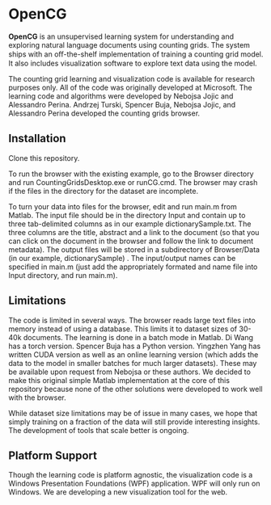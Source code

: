OpenCG
==================================
**OpenCG** is an unsupervised learning system for understanding and exploring natural language documents using counting grids. The system ships with an oﬀ-the-shelf implementation of training a counting grid model. It also includes visualization software to explore text data using the model.

The counting grid learning and visualization code is available for research purposes only. All of the code was originally developed at Microsoft. The learning code and algorithms were developed by Nebojsa Jojic and Alessandro Perina. Andrzej Turski, Spencer Buja, Nebojsa Jojic, and Alessandro Perina developed the counting grids browser.

Installation
--------

Clone this repository.

To run the browser with the existing example, go to the Browser directory and run CountingGridsDesktop.exe or runCG.cmd. The browser may crash if the files in the directory for the dataset are incomplete.

To turn your data into files for the browser, edit and run main.m from Matlab. The input file should be in the directory Input and contain up to three tab-delimited columns as in our example dictionarySample.txt. The three columns are the title, abstract and a link to the document (so that you can click on the document in the browser and follow the link to document metadata). The output files will be stored in a subdirectory of Browser/Data (in our example, dictionarySample) . The input/output names can be specified in main.m (just add the appropriately formated and name file into Input directory, and run main.m).


Limitations
--------
The code is limited in several ways. The browser reads large text files into memory instead of using a database. This limits it to dataset sizes of 30-40k documents. The learning is done in a batch mode in Matlab. Di Wang has a torch version. Spencer Buja has a Python version. Yingzhen Yang has written CUDA version as well as an online learning version (which adds the data to the model in smaller batches for much larger datasets). These may be available upon request from Nebojsa or these authors. We decided to make this original simple Matlab implementation at the core of this repository because none of the other solutions were developed to work well with the browser.

While dataset size limitations may be of issue in many cases, we hope that simply training on a fraction of the data will still provide interesting insights. The development of tools that scale better is ongoing.

Platform Support
--------
Though the learning code is platform agnostic, the visualization code is a Windows Presentation Foundations (WPF) application. WPF will only run on Windows. We are developing a new visualization tool for the web.
